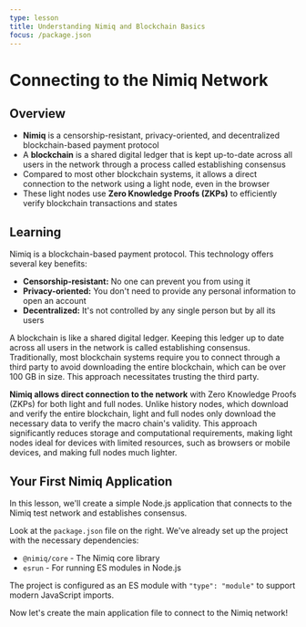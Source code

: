 ```yaml
---
type: lesson
title: Understanding Nimiq and Blockchain Basics
focus: /package.json
---
```


# Connecting to the Nimiq Network

## Overview

- **Nimiq** is a censorship-resistant, privacy-oriented, and decentralized blockchain-based payment protocol
- A **blockchain** is a shared digital ledger that is kept up-to-date across all users in the network through a process called establishing consensus
- Compared to most other blockchain systems, it allows a direct connection to the network using a light node, even in the browser
- These light nodes use **Zero Knowledge Proofs (ZKPs)** to efficiently verify blockchain transactions and states

## Learning

Nimiq is a blockchain-based payment protocol. This technology offers several key benefits:

- **Censorship-resistant:** No one can prevent you from using it
- **Privacy-oriented:** You don't need to provide any personal information to open an account
- **Decentralized:** It's not controlled by any single person but by all its users

A blockchain is like a shared digital ledger. Keeping this ledger up to date across all users in the network is called establishing consensus. Traditionally, most blockchain systems require you to connect through a third party to avoid downloading the entire blockchain, which can be over 100 GB in size. This approach necessitates trusting the third party.

**Nimiq allows direct connection to the network** with Zero Knowledge Proofs (ZKPs) for both light and full nodes. Unlike history nodes, which download and verify the entire blockchain, light and full nodes only download the necessary data to verify the macro chain's validity. This approach significantly reduces storage and computational requirements, making light nodes ideal for devices with limited resources, such as browsers or mobile devices, and making full nodes much lighter.

## Your First Nimiq Application

In this lesson, we'll create a simple Node.js application that connects to the Nimiq test network and establishes consensus.

Look at the `package.json` file on the right. We've already set up the project with the necessary dependencies:

- `@nimiq/core` - The Nimiq core library
- `esrun` - For running ES modules in Node.js

The project is configured as an ES module with `"type": "module"` to support modern JavaScript imports.

Now let's create the main application file to connect to the Nimiq network!
